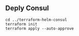 ## Deply Consul

    cd ../terraform-helm-consul
    terraform init
    terraform apply --auto-approve